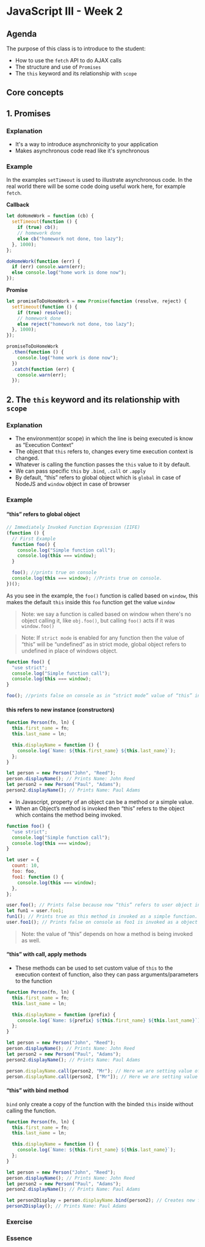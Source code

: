 # JavaScript III - Week 2

## Agenda

The purpose of this class is to introduce to the student:

- How to use the `fetch` API to do AJAX calls
- The structure and use of `Promises`
- The `this` keyword and its relationship with `scope`

## Core concepts

## 1. Promises

### Explanation

- It's a way to introduce asynchronicity to your application
- Makes asynchronous code read like it's synchronous

### Example

In the examples `setTimeout` is used to illustrate asynchronous code. In the real world there will be some code doing useful work here, for example `fetch`.

**Callback**

```javascript
let doHomeWork = function (cb) {
  setTimeout(function () {
    if (true) cb();
    // homework done
    else cb("homework not done, too lazy");
  }, 1000);
};

doHomeWork(function (err) {
  if (err) console.warn(err);
  else console.log("home work is done now");
});
```

**Promise**

```javascript
let promiseToDoHomeWork = new Promise(function (resolve, reject) {
  setTimeout(function () {
    if (true) resolve();
    // homework done
    else reject("homework not done, too lazy");
  }, 1000);
});

promiseToDoHomeWork
  .then(function () {
    console.log("home work is done now");
  })
  .catch(function (err) {
    console.warn(err);
  });
```

## 2. The `this` keyword and its relationship with `scope`

### Explanation

- The environment(or scope) in which the line is being executed is know as “Execution Context”
- The object that `this` refers to, changes every time execution context is changed.
- Whatever is calling the function passes the `this` value to it by default.
- We can pass specific `this` by `.bind`, `.call` or `.apply`
- By default, “this” refers to global object which is `global` in case of NodeJS and `window` object in case of browser

### Example

#### “this” refers to global object

```javascript
// Immediately Invoked Function Expression (IIFE)
(function () {
  // First Example
  function foo() {
    console.log("Simple function call");
    console.log(this === window);
  }

  foo(); //prints true on console
  console.log(this === window); //Prints true on console.
})();
```

As you see in the example, the `foo()` function is called based on `window`, this makes the default `this` inside this `foo` function get the value `window`

> Note: we say a function is called based on window when there's no object calling it, like `obj.foo()`, but calling `foo()` acts if it was `window.foo()`

> Note: If `strict mode` is enabled for any function then the value of “this” will be “undefined” as in strict mode, global object refers to undefined in place of windows object.

```javascript
function foo() {
  "use strict";
  console.log("Simple function call");
  console.log(this === window);
}

foo(); //prints false on console as in “strict mode” value of “this” in global execution context is undefined.
```

#### this refers to new instance (constructors)

```javascript
function Person(fn, ln) {
  this.first_name = fn;
  this.last_name = ln;

  this.displayName = function () {
    console.log(`Name: ${this.first_name} ${this.last_name}`);
  };
}

let person = new Person("John", "Reed");
person.displayName(); // Prints Name: John Reed
let person2 = new Person("Paul", "Adams");
person2.displayName(); // Prints Name: Paul Adams
```

- In Javascript, property of an object can be a method or a simple value.
- When an Object’s method is invoked then “this” refers to the object which contains the method being invoked.

```javascript
function foo() {
  "use strict";
  console.log("Simple function call");
  console.log(this === window);
}

let user = {
  count: 10,
  foo: foo,
  foo1: function () {
    console.log(this === window);
  },
};

user.foo(); // Prints false because now “this” refers to user object instead of global object.
let fun1 = user.foo1;
fun1(); // Prints true as this method is invoked as a simple function.
user.foo1(); // Prints false on console as foo1 is invoked as a object’s method
```

> Note: the value of “this” depends on how a method is being invoked as well.

#### “this” with call, apply methods

- These methods can be used to set custom value of `this` to the execution context of function, also they can pass arguments/parameters to the function

```javascript
function Person(fn, ln) {
  this.first_name = fn;
  this.last_name = ln;

  this.displayName = function (prefix) {
    console.log(`Name: ${prefix} ${this.first_name} ${this.last_name}`);
  };
}

let person = new Person("John", "Reed");
person.displayName(); // Prints Name: John Reed
let person2 = new Person("Paul", "Adams");
person2.displayName(); // Prints Name: Paul Adams

person.displayName.call(person2, "Mr"); // Here we are setting value of this to be person2 object
person.displayName.call(person2, ["Mr"]); // Here we are setting value of this to be person2 object
```

#### “this” with bind method

`bind` only create a copy of the function with the binded `this` inside without calling the function.

```javascript
function Person(fn, ln) {
  this.first_name = fn;
  this.last_name = ln;

  this.displayName = function () {
    console.log(`Name: ${this.first_name} ${this.last_name}`);
  };
}

let person = new Person("John", "Reed");
person.displayName(); // Prints Name: John Reed
let person2 = new Person("Paul", "Adams");
person2.displayName(); // Prints Name: Paul Adams

let person2Display = person.displayName.bind(person2); // Creates new function with value of “this” equals to person2 object
person2Display(); // Prints Name: Paul Adams
```

### Exercise

### Essence
